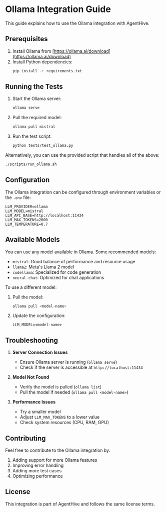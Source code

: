 # Ollama Integration Guide

This guide explains how to use the Ollama integration with AgentHive.

## Prerequisites

1. Install Ollama from [https://ollama.ai/download](https://ollama.ai/download)
2. Install Python dependencies:
   ```bash
   pip install -r requirements.txt
   ```

## Running the Tests

1. Start the Ollama server:
   ```bash
   ollama serve
   ```

2. Pull the required model:
   ```bash
   ollama pull mistral
   ```

3. Run the test script:
   ```bash
   python tests/test_ollama.py
   ```

Alternatively, you can use the provided script that handles all of the above:
```bash
./scripts/run_ollama.sh
```

## Configuration

The Ollama integration can be configured through environment variables or the `.env` file:

```env
LLM_PROVIDER=ollama
LLM_MODEL=mistral
LLM_API_BASE=http://localhost:11434
LLM_MAX_TOKENS=2000
LLM_TEMPERATURE=0.7
```

## Available Models

You can use any model available in Ollama. Some recommended models:

- `mistral`: Good balance of performance and resource usage
- `llama2`: Meta's Llama 2 model
- `codellama`: Specialized for code generation
- `neural-chat`: Optimized for chat applications

To use a different model:

1. Pull the model:
   ```bash
   ollama pull <model-name>
   ```

2. Update the configuration:
   ```env
   LLM_MODEL=<model-name>
   ```

## Troubleshooting

1. **Server Connection Issues**
   - Ensure Ollama server is running (`ollama serve`)
   - Check if the server is accessible at `http://localhost:11434`

2. **Model Not Found**
   - Verify the model is pulled (`ollama list`)
   - Pull the model if needed (`ollama pull <model-name>`)

3. **Performance Issues**
   - Try a smaller model
   - Adjust `LLM_MAX_TOKENS` to a lower value
   - Check system resources (CPU, RAM, GPU)

## Contributing

Feel free to contribute to the Ollama integration by:

1. Adding support for more Ollama features
2. Improving error handling
3. Adding more test cases
4. Optimizing performance

## License

This integration is part of AgentHive and follows the same license terms. 